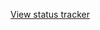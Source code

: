[View status tracker](https://docs.google.com/spreadsheets/d/1dWh-B1w62BpS_Qa8wVFk40UP4R3Bj7zN-dNZy95mO38/edit?usp=sharing)
